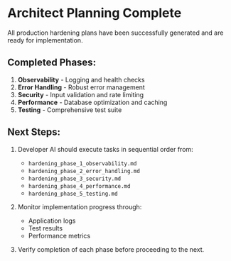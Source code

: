 # Architect Planning Complete

All production hardening plans have been successfully generated and are ready for implementation.

## Completed Phases:
1. **Observability** - Logging and health checks
2. **Error Handling** - Robust error management
3. **Security** - Input validation and rate limiting
4. **Performance** - Database optimization and caching
5. **Testing** - Comprehensive test suite

## Next Steps:
1. Developer AI should execute tasks in sequential order from:
   - `hardening_phase_1_observability.md`
   - `hardening_phase_2_error_handling.md`
   - `hardening_phase_3_security.md`
   - `hardening_phase_4_performance.md`
   - `hardening_phase_5_testing.md`

2. Monitor implementation progress through:
   - Application logs
   - Test results
   - Performance metrics

3. Verify completion of each phase before proceeding to the next.